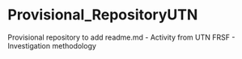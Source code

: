 # Provisional_RepositoryUTN
Provisional repository to add readme.md - Activity from UTN FRSF - Investigation methodology
